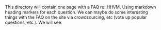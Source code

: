 This directory will contain one page with a FAQ re: HHVM. Using markdown heading markers
for each question. We can maybe do some interesting things with the FAQ on the site via
crowdsourcing, etc (vote up popular questions, etc.). We will see.
